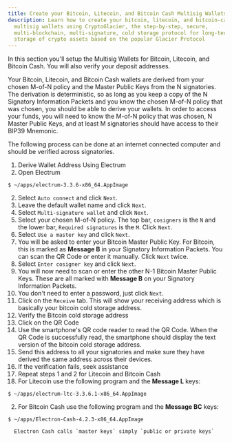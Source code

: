 ```yaml
---
title: Create your Bitcoin, Litecoin, and Bitcoin Cash Multisig Wallets
description: Learn how to create your bitcoin, litecoin, and bitcoin-cash
  multisig wallets using CryptoGlacier, the step-by-step, secure,
  multi-blockchain, multi-signature, cold storage protocol for long-term
  storage of crypto assets based on the popular Glacier Protocol
---
```


In this section you'll setup the Multisig Wallets for Bitcoin, Litecoin, and
Bitcoin Cash. You will also verify your deposit addresses.

Your Bitcoin, Litecoin, and Bitcoin Cash wallets are derived from your chosen
M-of-N policy and the <span class="warning">Master Public Keys</span> from the
N signatories. The derivation is deterministic, so as long as you keep a copy
of the N <span class="warning">Signatory Information Packets</span> and you
know the chosen M-of-N policy that was chosen, you should be able to derive
your wallets. In order to access your funds, you will need to know the M-of-N
policy that was chosen, N <span class="warning">Master Public Keys</span>, and
at least M signatories should have access to their <span class="danger">BIP39 Mnemonic</span>.

The following process can be done at an internet connected computer and should
be verified across signatories.

1. Derive Wallet Address Using Electrum
  1. Open Electrum
  ```
  $ ~/apps/electrum-3.3.6-x86_64.AppImage
  ```
  2. Select `Auto connect` and click `Next`.
  3. Leave the default wallet name and click `Next`.
  4. Select `Multi-signature wallet` and click `Next`.
  5. Select your chosen M-of-N policy. The top bar, `cosigners` is the `N`
  and the lower bar, `Required signatures` is the `M`. Click `Next`.
  6. Select `Use a master key` and click `Next`.
  7. You will be asked to enter your <span class="warning">Bitcoin Master Public Key</span>.
  For Bitcoin, this is marked as **Message B** in your <span class="warning">Signatory Information Packets</span>.
  You can scan the <span class="warning">QR Code</span> or enter it manually.
  Click `Next` twice.
  8. Select `Enter cosigner key` and click `Next`.
  9. You will now need to scan or enter the other N-1 <span class="warning">Bitcoin Master Public Keys</span>.
  These are all marked with **Message B** on your <span class="warning">Signatory Information Packets</span>.
  10. You don't need to enter a password, just click `Next`.
  11. Click on the `Receive` tab. This will show your <span class="warning">receiving address</span>
  which is basically your <span class="warning">bitcoin cold storage address</span>.
2. Verify the <span class="warning">Bitcoin cold storage address</span>
  1. Click on the <span class="warning">QR Code</span>
  2. Use the smartphone's QR code reader to read the <span class="warning">QR Code</span>.
  When the <span class="warning">QR Code</span> is successfully read, the
  smartphone should display the text version of the <span class="warning">bitcoin cold storage address</span>.
  3. Send this address to all your signatories and make sure they have derived
  the same address across their devices.
  4. If the verification fails, seek assistance
3. Repeat steps 1 and 2 for Litecoin and Bitcoin Cash
  1. For Litecoin use the following program and the **Message L** keys:
  ```
  $ ~/apps/electrum-ltc-3.3.6.1-x86_64.AppImage
  ```
  2. For Bitcoin Cash use the following program and the **Message BC** keys:
  ```
  $ ~/apps/Electron-Cash-4.2.3-x86_64.AppImage
  ```
      Electron Cash calls `master keys` simply `public or private keys`

